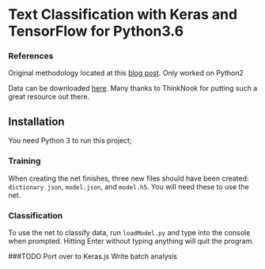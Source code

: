 # Text Classification with Keras and TensorFlow for Python3.6

### References
Original methodology located at this [blog post](https://vgpena.github.io/classifying-tweets-with-keras-and-tensorflow/). Only worked on Python2

Data can be downloaded [here](http://thinknook.com/twitter-sentiment-analysis-training-corpus-dataset-2012-09-22/). Many thanks to ThinkNook for putting such a great resource out there.

## Installation

You need Python 3 to run this project;

### Training
When creating the net finishes, three new files should have been created: `dictionary.json`, `model.json`, and `model.h5`. You will need these to use the net.

### Classification
To use the net to classify data, run `loadModel.py` and type into the console when prompted. Hitting Enter without typing anything will quit the program.


###TODO
Port over to Keras.js
Write batch analysis
